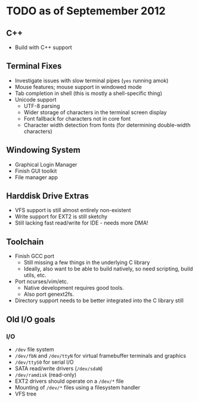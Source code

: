 # TODO as of Septemember 2012

## C++
* Build with C++ support

## Terminal Fixes ##
* Investigate issues with slow terminal pipes (`yes` running amok)
* Mouse features; mouse support in windowed mode
* Tab completion in shell (this is mostly a shell-specific thing)
* Unicode support
  * UTF-8 parsing
  * Wider storage of characters in the terminal screen display
  * Font fallback for characters not in core font
  * Character width detection from fonts (for determining double-width characters)

## Windowing System ##
* Graphical Login Manager
* Finish GUI toolkit
* File manager app

## Harddisk Drive Extras
* VFS support is still almost entirely non-existent
* Write support for EXT2 is still sketchy
* Still lacking fast read/write for IDE - needs more DMA!

## Toolchain
* Finish GCC port
  * Still missing a few things in the underlying C library
  * Ideally, also want to be able to build natively, so need scripting, build utils, etc.
* Port ncurses/vim/etc.
  * Native development requires good tools.
  * Also port genext2fs.
* Directory support needs to be better integrated into the C library still

## Old I/O goals

### I/O
* `/dev` file system
* `/dev/fbN` and `/dev/ttyN` for virtual framebuffer terminals and graphics
* `/dev/ttyS0` for serial I/O
* SATA read/write drivers (`/dev/sdaN`)
* `/dev/ramdisk` (read-only)
* EXT2 drivers should operate on a `/dev/*` file
* Mounting of `/dev/*` files using a filesystem handler
* VFS tree

